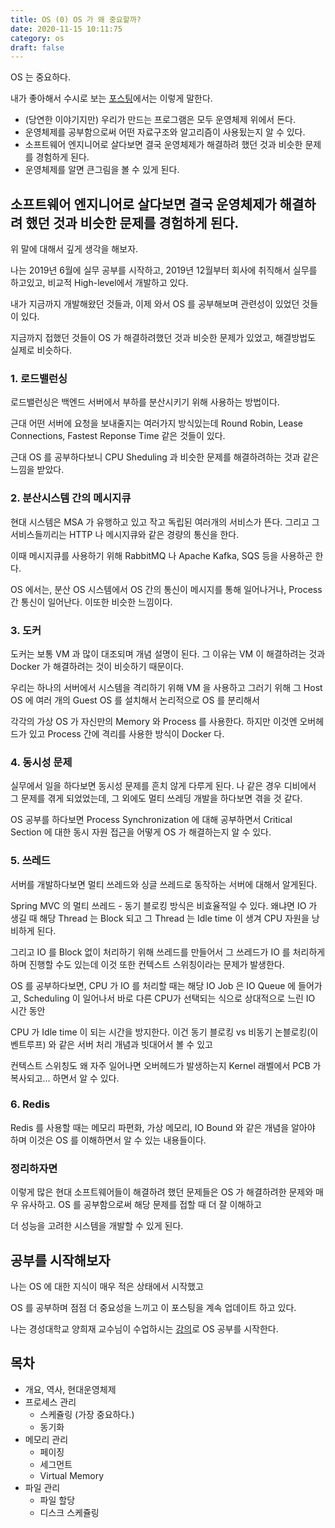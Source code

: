 ```yaml
---
title: OS (0) OS 가 왜 중요할까?
date: 2020-11-15 10:11:75
category: os
draft: false
---
```


OS 는 중요하다.

내가 좋아해서 수시로 보는 [포스팅](https://imasoftwareengineer.tistory.com/2)에서는 이렇게 말한다.

- (당연한 이야기지만) 우리가 만드는 프로그램은 모두 운영체제 위에서 돈다.
- 운영체제를 공부함으로써 어떤 자료구조와 알고리즘이 사용됬는지 알 수 있다.
- 소프트웨어 엔지니어로 살다보면 결국 운영체제가 해결하려 했던 것과 비슷한 문제를 경험하게 된다.
- 운영체제를 알면 큰그림을 볼 수 있게 된다.

## 소프트웨어 엔지니어로 살다보면 결국 운영체제가 해결하려 했던 것과 비슷한 문제를 경험하게 된다.

위 말에 대해서 깊게 생각을 해보자.

나는 2019년 6월에 실무 공부를 시작하고, 2019년 12월부터 회사에 취직해서 실무를 하고있고, 비교적 High-level에서 개발하고 있다.

내가 지금까지 개발해왔던 것들과, 이제 와서 OS 를 공부해보며 관련성이 있었던 것들이 있다.

지금까지 접했던 것들이 OS 가 해결하려했던 것과 비슷한 문제가 있었고, 해결방법도 실제로 비슷하다.

### 1. 로드밸런싱

로드밸런싱은 백엔드 서버에서 부하를 분산시키기 위해 사용하는 방법이다.

근대 어떤 서버에 요청을 보내줄지는 여러가지 방식있는데 Round Robin, Lease Connections, Fastest Reponse Time 같은 것들이 있다.

근대 OS 를 공부하다보니 CPU Sheduling 과 비슷한 문제를 해결하려하는 것과 같은 느낌을 받았다.

### 2. 분산시스템 간의 메시지큐

현대 시스템은 MSA 가 유행하고 있고 작고 독립된 여러개의 서비스가 뜬다. 그리고 그 서비스들끼리는 HTTP 나 메시지큐와 같은 경량의 통신을 한다.

이때 메시지큐를 사용하기 위해 RabbitMQ 나 Apache Kafka, SQS 등을 사용하곤 한다.

OS 에서는, 분산 OS 시스템에서 OS 간의 통신이 메시지를 통해 일어나거나, Process 간 통신이 일어난다. 이또한 비슷한 느낌이다.

### 3. 도커

도커는 보통 VM 과 많이 대조되며 개념 설명이 된다. 그 이유는 VM 이 해결하려는 것과 Docker 가 해결하려는 것이 비슷하기 때문이다.

우리는 하나의 서버에서 시스템을 격리하기 위해 VM 을 사용하고 그러기 위해 그 Host OS 에 여러 개의 Guest OS 를 설치해서 논리적으로 OS 를 분리해서

각각의 가상 OS 가 자신만의 Memory 와 Process 를 사용한다. 하지만 이것엔 오버헤드가 있고 Process 간에 격리를 사용한 방식이 Docker 다.

### 4. 동시성 문제

실무에서 일을 하다보면 동시성 문제를 흔치 않게 다루게 된다. 나 같은 경우 디비에서 그 문제를 겪게 되었었는데, 그 외에도 멀티 쓰레딩 개발을 하다보면 겪을 것 같다.

OS 공부를 하다보면 Process Synchronization 에 대해 공부하면서 Critical Section 에 대한 동시 자원 접근을 어떻게 OS 가 해결하는지 알 수 있다.

### 5. 쓰레드

서버를 개발하다보면 멀티 쓰레드와 싱글 쓰레드로 동작하는 서버에 대해서 알게된다.

Spring MVC 의 멀티 쓰레드 - 동기 블로킹 방식은 비효율적일 수 있다. 왜냐면 IO 가 생길 때 해당 Thread 는 Block 되고 그 Thread 는 Idle time 이 생겨 CPU 자원을 낭비하게 된다.

그리고 IO 를 Block 없이 처리하기 위해 쓰레드를 만들어서 그 쓰레드가 IO 를 처리하게 하며 진행할 수도 있는데 이것 또한 컨텍스트 스위칭이라는 문제가 발생한다.

OS 를 공부하다보면, CPU 가 IO 를 처리할 때는 해당 IO Job 은 IO Queue 에 들어가고, Scheduling 이 일어나서 바로 다른 CPU가 선택되는 식으로 상대적으로 느린 IO 시간 동안

CPU 가 Idle time 이 되는 시간을 방지한다. 이건 동기 블로킹 vs 비동기 논블로킹(이벤트루프) 와 같은 서버 처리 개념과 빗대어서 볼 수 있고

컨텍스트 스위칭도 왜 자주 일어나면 오버헤드가 발생하는지 Kernel 래벨에서 PCB 가 복사되고... 하면서 알 수 있다.

### 6. Redis

Redis 를 사용할 때는 메모리 파편화, 가상 메모리, IO Bound 와 같은 개념을 알아야 하며 이것은 OS 를 이해하면서 알 수 있는 내용들이다.

### 정리하자면

이렇게 많은 현대 소프트웨어들이 해결하려 했던 문제들은 OS 가 해결하려한 문제와 매우 유사하고. OS 를 공부함으로써 해당 문제를 접할 때 더 잘 이해하고

더 성능을 고려한 시스템을 개발할 수 있게 된다.

## 공부를 시작해보자

나는 OS 에 대한 지식이 매우 적은 상태에서 시작했고

OS 를 공부하며 점점 더 중요성을 느끼고 이 포스팅을 계속 업데이트 하고 있다.

나는 경성대학교 양희재 교수님이 수업하시는 [강의](http://www.kocw.net/home/search/kemView.do?kemId=978503)로 OS 공부를 시작한다.

## 목차

- 개요, 역사, 현대운영체제
- 프로세스 관리
  - 스케쥴링 (가장 중요하다.)
  - 동기화
- 메모리 관리
  - 페이징
  - 세그먼트
  - Virtual Memory
- 파일 관리
  - 파일 할당
  - 디스크 스케쥴링
